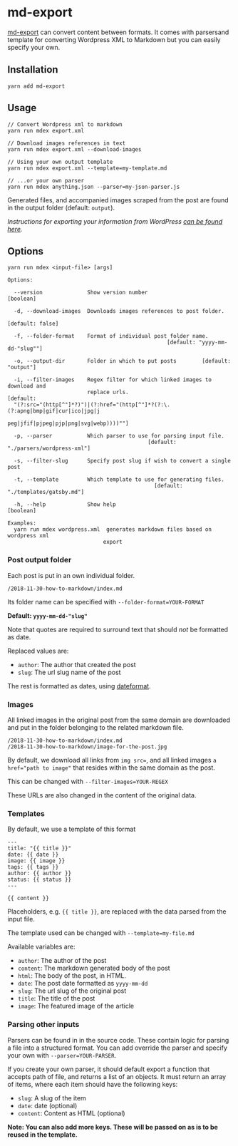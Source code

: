 # md-export

[md-export](https://github.com/tomfa/md-maker) can convert content between formats.
It comes with parsersand template for converting Wordpress XML to Markdown but you can easily specify your own.


## Installation
```
yarn add md-export
```

## Usage
```
// Convert Wordpress xml to markdown
yarn run mdex export.xml

// Download images references in text
yarn run mdex export.xml --download-images

// Using your own output template
yarn run mdex export.xml --template=my-template.md

// ...or your own parser
yarn run mdex anything.json --parser=my-json-parser.js
```

Generated files, and accompanied images scraped from the post are found in the output folder (default: `output`).

*Instructions for exporting your information from WordPress [can be found here](http://en.support.wordpress.com/export/).*

## Options
```
yarn run mdex <input-file> [args]

Options:

  --version              Show version number                           [boolean]
  
  -d, --download-images  Downloads images references to post folder.
                                                                [default: false]
  
  -f, --folder-format    Format of individual post folder name.
                                                  [default: "yyyy-mm-dd-"slug""]
  
  -o, --output-dir       Folder in which to put posts        [default: "output"]
  
  -i, --filter-images    Regex filter for which linked images to download and
                         replace urls.                                 [default:
  "(?:src="(http[^"]*?)")|(?:href="(http[^"]*?(?:\.(?:apng|bmp|gif|cur|ico|jpg|j
                                          peg|jfif|pjpeg|pjp|png|svg|webp))))""]
  
  -p, --parser           Which parser to use for parsing input file.
                                            [default: "./parsers/wordpress-xml"]
  
  -s, --filter-slug      Specify post slug if wish to convert a single post
  
  -t, --template         Which template to use for generating files.
                                              [default: "./templates/gatsby.md"]
  
  -h, --help             Show help                                     [boolean]

Examples:
  yarn run mdex wordpress.xml  generates markdown files based on wordpress xml
                              export
```

### Post output folder

Each post is put in an own individual folder.
```
/2018-11-30-how-to-markdown/index.md
``` 
Its folder name can be specified with `--folder-format=YOUR-FORMAT`

**Default: `yyyy-mm-dd-"slug"`** 

Note that quotes are required to surround text that should *not* be formatted as date.

Replaced values are:
- `author`: The author that created the post 
- `slug`: The url slug name of the post 

The rest is formatted as dates, using [dateformat](https://www.npmjs.com/package/dateformat). 

### Images

All linked images in the original post from the same domain are downloaded 
and put in the folder belonging to the related markdown file.

```
/2018-11-30-how-to-markdown/index.md
/2018-11-30-how-to-markdown/image-for-the-post.jpg
```

By default, we download all links from `img src=`, and all linked images 
`a href="path to image"` that resides within the same domain as the post.

This can be changed with `--filter-images=YOUR-REGEX`

These URLs are also changed in the content of the original data. 

### Templates

By default, we use a template of this format

```
---
title: "{{ title }}"
date: {{ date }}
image: {{ image }}
tags: {{ tags }}
author: {{ author }}
status: {{ status }}
---

{{ content }}
```

Placeholders, e.g. `{{ title }}`, are replaced with the data parsed
from the input file. 

The template used can be changed with `--template=my-file.md`

Available variables are:
- `author`: The author of the post
- `content`: The markdown generated body of the post
- `html`: The body of the post, in HTML.
- `date`: The post date formatted as `yyyy-mm-dd`
- `slug`: The url slug of the original post
- `title`: The title of the post
- `image`: The featured image of the article

### Parsing other inputs

Parsers can be found in in the source code. These contain logic for parsing 
a file into a structured format. You can add override the parser
and specify your own with `--parser=YOUR-PARSER`.

If you create your own parser, it should default export a function that accepts
path of file, and returns a list of an objects. It must return an array of items,
where each item should have the following keys:

- `slug`: A slug of the item
- `date`: date (optional)
- `content`: Content as HTML (optional)


**Note: You can also add more keys. These will be passed on as is to be reused 
in the template.**

